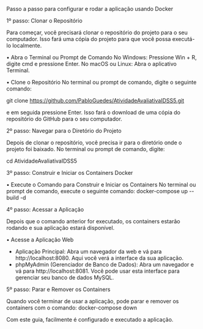 Passo a passo para configurar e rodar a aplicação usando Docker

1º passo: Clonar o Repositório

Para começar, você precisará clonar o repositório do projeto para o seu computador. Isso fará uma cópia do projeto para que você possa executá-lo localmente.

• Abra o Terminal ou Prompt de Comando
No Windows: Pressione Win + R, digite cmd e pressione Enter.
No macOS ou Linux: Abra o aplicativo Terminal.

• Clone o Repositório
No terminal ou prompt de comando, digite o seguinte comando: 

git clone https://github.com/PabloGuedes/AtividadeAvaliativaIDSS5.git

e em seguida pressione Enter. Isso fará o download de uma cópia do repositório do GitHub para o seu computador.

2º passo: Navegar para o Diretório do Projeto

Depois de clonar o repositório, você precisa ir para o diretório onde o projeto foi baixado. No terminal ou prompt de comando, digite:

cd AtividadeAvaliativaIDSS5

3º passo: Construir e Iniciar os Containers Docker

• Execute o Comando para Construir e Iniciar os Containers
No terminal ou prompt de comando, execute o seguinte comando: docker-compose up --build -d

4º passo: Acessar a Aplicação
	
Depois que o comando anterior for executado, os containers estarão rodando e sua aplicação estará disponível.

• Acesse a Aplicação Web
- Aplicação Principal: Abra um navegador da web e vá para http://localhost:8080. Aqui você verá a interface da sua aplicação.
- phpMyAdmin (Gerenciador de Banco de Dados): Abra um navegador e vá para http://localhost:8081. Você pode usar esta interface para gerenciar seu banco de dados MySQL.

5º passo: Parar e Remover os Containers

Quando você terminar de usar a aplicação, pode parar e remover os containers com o comando: docker-compose down

Com este guia, facilmente é configurado e executado a aplicação.

